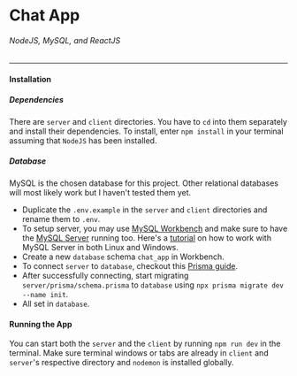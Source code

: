 # Chat App
###### NodeJS, MySQL, and ReactJS
----
#### Installation

##### Dependencies
There are `server` and `client` directories. You have to `cd` into them separately and install their dependencies. To install, enter `npm install` in your terminal assuming that `NodeJS` has been installed.

##### Database
MySQL is the chosen database for this project. Other relational databases will most likely work but I haven't tested them yet.

- Duplicate the `.env.example` in the `server` and `client` directories and rename them to `.env`.
- To setup server, you may use [MySQL Workbench](https://dev.mysql.com/downloads/workbench/) and make sure to have the [MySQL Server](https://dev.mysql.com/downloads/mysql/) running too. Here's a [tutorial](https://www.prisma.io/docs/getting-started/setup-prisma/start-from-scratch/relational-databases/connect-your-database-node-mysql) on how to work with MySQL Server in both Linux and Windows.
- Create a new `database` schema `chat_app` in Workbench.
- To connect `server` to `database`, checkout this [Prisma guide](https://www.prisma.io/docs/getting-started/setup-prisma/start-from-scratch/relational-databases/connect-your-database-node-mysql).
- After successfully connecting, start migrating `server/prisma/schema.prisma` to `database` using `npx prisma migrate dev --name init`.
- All set in `database`.

#### Running the App
You can start both the `server` and the `client` by running `npm run dev` in the terminal. Make sure terminal windows or tabs are already in `client` and `server`'s respective directory and `nodemon` is installed globally.